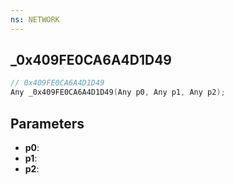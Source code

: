 ```yaml
---
ns: NETWORK
---
```

## _0x409FE0CA6A4D1D49

```c
// 0x409FE0CA6A4D1D49
Any _0x409FE0CA6A4D1D49(Any p0, Any p1, Any p2);
```

## Parameters
* **p0**:
* **p1**:
* **p2**:
